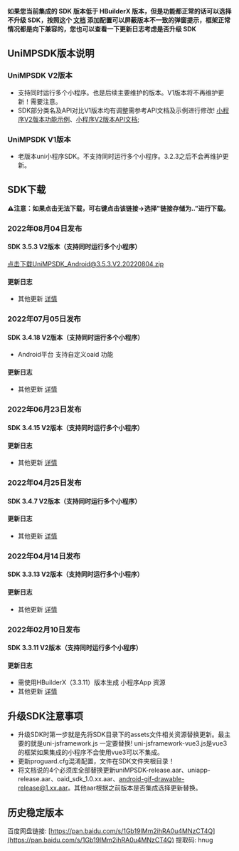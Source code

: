 **如果您当前集成的 SDK 版本低于 HBuilderX 版本，但是功能都正常的话可以选择不升级 SDK，按照这个 [文档](https://ask.dcloud.net.cn/article/35627) 添加配置可以屏蔽版本不一致的弹窗提示，框架正常情况都是向下兼容的，您也可以查看一下更新日志考虑是否升级 SDK**

## UniMPSDK版本说明

### UniMPSDK V2版本

+ 支持同时运行多个小程序。也是后续主要维护的版本。V1版本将不再维护更新！需要注意。
+ SDK部分类名及API对比V1版本均有调整需参考API文档及示例进行修改! [小程序V2版本功能示例](UniMPDocs/Sample/android-v2)、[小程序V2版本API文档](UniMPDocs/API/android-v2);

### UniMPSDK V1版本

+ 老版本uni小程序SDK。不支持同时运行多个小程序。3.2.3之后不会再维护更新。

## SDK下载

**⚠️注意：如果点击无法下载，可右键点击该链接->选择"链接存储为.."进行下载。**

### 2022年08月04日发布

#### SDK 3.5.3 V2版本（支持同时运行多个小程序）

[点击下载UniMPSDK_Android@3.5.3.V2.20220804.zip](https://native-res.dcloud.net.cn/unimp-sdk/SDK-Android%403.5.3-20220804.zip)

#### 更新日志
+ 其他更新 [详情](https://download1.dcloud.net.cn/hbuilderx/changelog/3.5.3.20220729.html)


### 2022年07月05日发布

#### SDK 3.4.18 V2版本（支持同时运行多个小程序）

+  Android平台 支持自定义oaid 功能


#### 更新日志
+ 其他更新 [详情](https://download1.dcloud.net.cn/hbuilderx/changelog/3.4.18.20220630.html)



### 2022年06月23日发布

#### SDK 3.4.15 V2版本（支持同时运行多个小程序）


#### 更新日志
+ 其他更新 [详情](https://download1.dcloud.net.cn/hbuilderx/changelog/3.4.15.20220610.html)



### 2022年04月25日发布

#### SDK 3.4.7 V2版本（支持同时运行多个小程序）


#### 更新日志
+ 其他更新 [详情](https://download1.dcloud.net.cn/hbuilderx/changelog/3.4.7.20220422.html)



### 2022年04月14日发布

#### SDK 3.3.13 V2版本（支持同时运行多个小程序）


#### 更新日志
+ 其他更新 [详情](https://download1.dcloud.net.cn/hbuilderx/changelog/3.3.13.20220314.html)



### 2022年02月10日发布

#### SDK 3.3.11 V2版本（支持同时运行多个小程序）


#### 更新日志
+ 需使用HBuilderX（3.3.11）版本生成 小程序App 资源
+ 其他更新 [详情](https://download1.dcloud.net.cn/hbuilderx/changelog/3.3.11.20220209.html)


## 升级SDK注意事项

+ 升级SDK时第一步就是先将SDK目录下的assets文件相关资源替换更新。最主要的就是uni-jsframework.js 一定要替换! uni-jsframework-vue3.js是vue3的框架如果集成的小程序不会使用vue3可以不集成。
+ 更新proguard.cfg混淆配置，文件在SDK文件夹根目录！
+ 将文档说的4个必须库全部替换更新uniMPSDK-release.aar、uniapp-release.aar、oaid_sdk_1.0.xx.aar、android-gif-drawable-release@1.xx.aar。其他aar根据之前版本是否集成选择更新替换。

## 历史稳定版本

百度网盘链接: [https://pan.baidu.com/s/1Gb19IMm2ihRA0u4MNzCT4Q](https://pan.baidu.com/s/1Gb19IMm2ihRA0u4MNzCT4Q) 提取码: hnug
